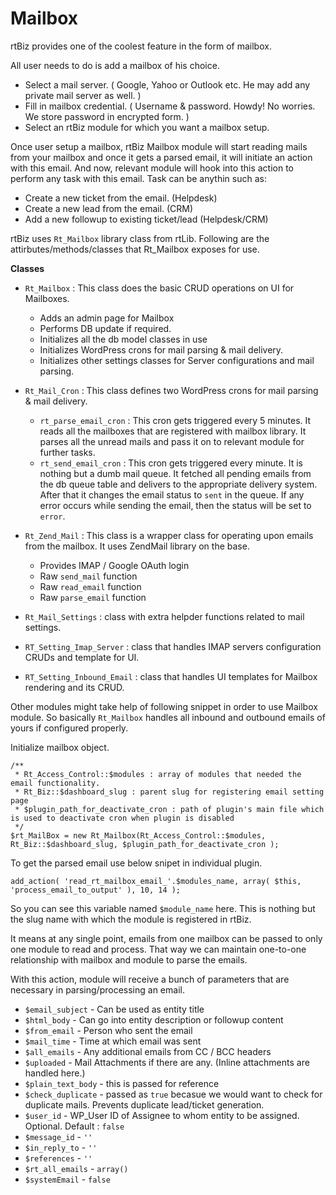 Mailbox
=======

rtBiz provides one of the coolest feature in the form of mailbox.

All user needs to do is add a mailbox of his choice.

- Select a mail server. ( Google, Yahoo or Outlook etc. He may add any private mail server as well. )
- Fill in mailbox credential. ( Username & password. Howdy! No worries. We store password in encrypted form. )
- Select an rtBiz module for which you want a mailbox setup.

Once user setup a mailbox, rtBiz Mailbox module will start reading mails from your mailbox and once it gets a parsed email, it will initiate an action with this email. And now, relevant module will hook into this action to perform any task with this email. Task can be anythin such as:

- Create a new ticket from the email. (Helpdesk)
- Create a new lead from the email. (CRM)
- Add a new followup to existing ticket/lead (Helpdesk/CRM)

rtBiz uses `Rt_Mailbox` library class from rtLib. Following are the attirbutes/methods/classes that Rt_Mailbox exposes for use.

**Classes**

- `Rt_Mailbox` : This class does the basic CRUD operations on UI for Mailboxes.

	- Adds an admin page for Mailbox
	- Performs DB update if required.
	- Initializes all the db model classes in use
	- Initializes WordPress crons for mail parsing & mail delivery.
	- Initializes other settings classes for Server configurations and mail parsing.


- `Rt_Mail_Cron` : This class defines two  WordPress crons for mail parsing & mail delivery.

	- `rt_parse_email_cron` : This cron gets triggered every 5 minutes. It reads all the mailboxes that are registered with mailbox library. It parses all the unread mails and pass it on to relevant module for further tasks.
	- `rt_send_email_cron` : This cron gets triggered every minute. It is nothing but a dumb mail queue. It fetched all pending emails from the db queue table and delivers to the appropriate delivery system. After that it changes the email status to `sent` in the queue. If any error occurs while sending the email, then the status will be set to `error`.


- `Rt_Zend_Mail` : This class is a wrapper class for operating upon emails from the mailbox. It uses ZendMail library on the base.

	- Provides IMAP / Google OAuth login
	- Raw `send_mail` function
	- Raw `read_email` function
	- Raw `parse_email` function


- `Rt_Mail_Settings` : class with extra helpder functions related to mail settings.

- `RT_Setting_Imap_Server` : class that handles IMAP servers configuration CRUDs and template for UI.

- `RT_Setting_Inbound_Email` : class that handles UI templates for Mailbox rendering and its CRUD.

Other modules might take help of following snippet in order to use Mailbox module. So basically `Rt_Mailbox` handles all inbound and outbound emails of yours if configured properly.

Initialize mailbox object.

	/**
	 * Rt_Access_Control::$modules : array of modules that needed the email functionality.
	 * Rt_Biz::$dashboard_slug : parent slug for registering email setting page
	 * $plugin_path_for_deactivate_cron : path of plugin's main file which is used to deactivate cron when plugin is disabled
	 */
	$rt_MailBox = new Rt_Mailbox(Rt_Access_Control::$modules, Rt_Biz::$dashboard_slug, $plugin_path_for_deactivate_cron );

To get the parsed email use below snipet in individual plugin.

	add_action( 'read_rt_mailbox_email_'.$modules_name, array( $this, 'process_email_to_output' ), 10, 14 );

So you can see this variable named `$module_name` here. This is nothing but the slug name with which the module is registered in rtBiz.

It means at any single point, emails from one mailbox can be passed to only one module to read and process. That way we can maintain one-to-one relationship with mailbox and module to parse the emails.

With this action, module will receive a bunch of parameters that are necessary in parsing/processing an email.

- `$email_subject` - Can be used as entity title
- `$html_body` - Can go into entity description or followup content
- `$from_email` - Person who sent the email
- `$mail_time` - Time at which email was sent
- `$all_emails` - Any additional emails from CC / BCC headers
- `$uploaded` - Mail Attachments if there are any. (Inline attachments are handled here.)
- `$plain_text_body` - this is passed for reference
- `$check_duplicate` - passed as `true` becasue we would want to check for duplicate mails. Prevents duplicate lead/ticket generation.
- `$user_id` - WP_User ID of Assignee to whom entity to be assigned. Optional. Default : `false`
- `$message_id` - `''`
- `$in_reply_to` - `''`
- `$references` - `''`
- `$rt_all_emails` - `array()`
- `$systemEmail` - `false`
